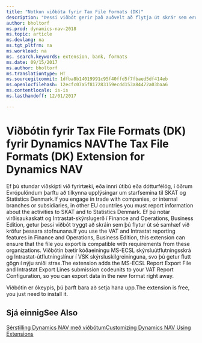 ```yaml
---
title: "Notkun viðbóta fyrir Tax File Formats (DK)"
description: "Þessi viðbót gerir það auðvelt að flytja út skrár sem eru forstilltar til að uppfylla kröfur banka um rafræna skráningu."
author: bholtorf
ms.prod: dynamics-nav-2018
ms.topic: article
ms.devlang: na
ms.tgt_pltfrm: na
ms.workload: na
ms. search.keywords: extension, bank, formats
ms.date: 09/15/2017
ms.author: bholtorf
ms.translationtype: HT
ms.sourcegitcommit: 1dfba8b14019991c95f40ffd5f7fbaed5df414eb
ms.openlocfilehash: 12ecfc07a5f817283159ecdd153a84472a03baa6
ms.contentlocale: is-is
ms.lasthandoff: 12/01/2017

---
```


# <a name="the-tax-file-formats-dk-extension-for-dynamics-nav"></a><span data-ttu-id="5208a-103">Viðbótin fyrir Tax File Formats (DK) fyrir Dynamics NAV</span><span class="sxs-lookup"><span data-stu-id="5208a-103">The Tax File Formats (DK) Extension for Dynamics NAV</span></span>
<span data-ttu-id="5208a-104">Ef þú stundar viðskipti við fyrirtæki, eða innri útibú eða dótturfélög, í öðrum Evrópulöndum þarftu að tilkynna upplýsingar um starfsemina til SKAT og Statistics Denmark.</span><span class="sxs-lookup"><span data-stu-id="5208a-104">If you engage in trade with companies, or internal branches or subsidiaries, in other EU countries you must report information about the activities to SKAT and to Statistics Denmark.</span></span> <span data-ttu-id="5208a-105">Ef þú notar virðisaukaskatt og Intrastat-skýrslugerð í Finance and Operations, Business Edition, getur þessi viðbót tryggt að skráin sem þú flytur út sé samhæf við kröfur þessara stofnunana.</span><span class="sxs-lookup"><span data-stu-id="5208a-105">If you use the VAT and Intrastat reporting features in Finance and Operations, Business Edition, this extension can ensure that the file you export is compatible with requirements from these organizations.</span></span> <span data-ttu-id="5208a-106">Viðbótin bætir kóðaeiningu MS-ECSL skýrsluútflutningsskrá og Intrastat-útflutningslínur í VSK skýrsluskilgreininguna, svo þú getur flutt gögn í nýju sniði strax.</span><span class="sxs-lookup"><span data-stu-id="5208a-106">The extension adds the MS-ECSL Report Export File and Intrastat Export Lines submission codeunits to your VAT Report Configuration, so you can export data in the new format right away.</span></span>

<span data-ttu-id="5208a-107">Viðbótin er ókeypis, þú þarft bara að setja hana upp.</span><span class="sxs-lookup"><span data-stu-id="5208a-107">The extension is free, you just need to install it.</span></span> 

## <a name="see-also"></a><span data-ttu-id="5208a-108">Sjá einnig</span><span class="sxs-lookup"><span data-stu-id="5208a-108">See Also</span></span>
[<span data-ttu-id="5208a-109">Sérstilling Dynamics NAV með viðbótum</span><span class="sxs-lookup"><span data-stu-id="5208a-109">Customizing Dynamics NAV Using Extensions</span></span>](ui-extensions.md)
